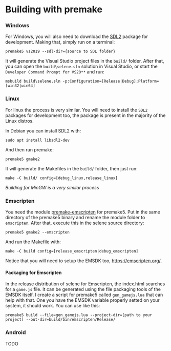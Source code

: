 # Building with premake

### Windows

For Windows, you will also need to download the [SDL2](https://libsdl.org/) package for development. Making that, simply run on a terminal:

```
premake5 vs2019 --sdl-dir={source to SDL folder}
```

It will generate the Visual Studio project files in the `build/` folder. After that, you can open the `build\selene.sln` solution in Visual Studio, or start the `Developer Command Prompt for VS20**` and run:

```
msbuild build\selene.sln -p:Configuration=[Release|Debug];Platform=[win32|win64]
```

### Linux

For linux the process is very similar. You will need to install the `SDL2` packages for development too, the package is present in the majority of the Linux distros.

In Debian you can install SDL2 with:

```
sudo apt install libsdl2-dev
```

And then run premake:

```
premake5 gmake2
```

It will generate the Makefiles in the `build/` folder, then just run:

```
make -C build/ config=[debug_linux,release_linux]
```

*Building for MinGW is a very similar process*

### Emscripten

You need the module [premake-emscripten](https://github.com/tritao/premake-emscripten) for premake5. Put in the same directory of the premake5 binary and rename the module folder to `emscripten`. After that, execute this in the selene source directory:

`premake5 gmake2 --emscripten`

And run the Makefile with:

`make -C build config=[release_emscripten|debug_emscripten]`

Notice that you will need to setup the EMSDK too, https://emscripten.org/.

#### Packaging for Emscripten

In the release distribution of selene for Emscripten, the index.html searches for a `game.js` file.
It can be generated using the file packaging tools of the EMSDK itself. I create a script for premake5 called `gen_gamejs.lua` that can help with that.
One you have the EMSDK variable properly setted on your system, it should work. You can use like this:

`premake5 build --file=gen_gamejs.lua --project-dir=[path to your project] --out-dir=build/bin/emscripten/Release/`

### Android

TODO